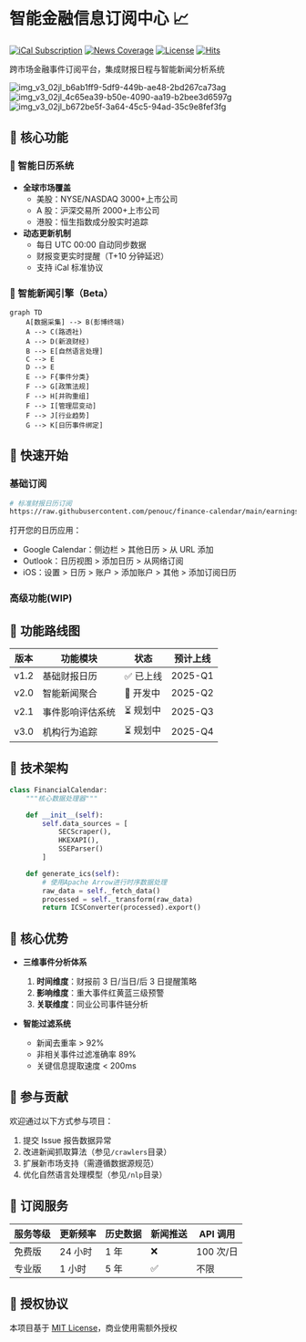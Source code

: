 # 智能金融信息订阅中心 📈

[![iCal Subscription](https://img.shields.io/badge/Dynamic_Calendar-ICS_2.0-blue)](订阅地址)
[![News Coverage](https://img.shields.io/badge/News_AI-Real--time_Updates-green)](新闻覆盖)
[![License](https://img.shields.io/badge/License-MIT-orange)](LICENSE)
[![Hits](https://hits.seeyoufarm.com/api/count/incr/badge.svg?url=https%3A%2F%2Fgithub.com%2Fpenouc%2Ffinance-calendar&count_bg=%2379C83D&title_bg=%23555555&icon=&icon_color=%23E7E7E7&title=visits&edge_flat=false)](https://hits.seeyoufarm.com)

跨市场金融事件订阅平台，集成财报日程与智能新闻分析系统

![img_v3_02jl_b6ab1ff9-5df9-449b-ae48-2bd267ca73ag](https://github.com/user-attachments/assets/4895859b-bab1-452b-8e7e-7a1fbdfaa241)
![img_v3_02jl_4c65ea39-b50e-4090-aa19-b2bee3d6597g](https://github.com/user-attachments/assets/e7a9d36e-16af-456d-84d2-1d282ed7bb81)
![img_v3_02jl_b672be5f-3a64-45c5-94ad-35c9e8fef3fg](https://github.com/user-attachments/assets/aeae3ff7-d22e-44ae-83c6-8c0de5d9bfd5)

## 🌟 核心功能

### 📅 智能日历系统

- **全球市场覆盖**
  - 美股：NYSE/NASDAQ 3000+上市公司
  - A 股：沪深交易所 2000+上市公司
  - 港股：恒生指数成分股实时追踪
- **动态更新机制**
  - 每日 UTC 00:00 自动同步数据
  - 财报变更实时提醒（T+10 分钟延迟）
  - 支持 iCal 标准协议

### 📰 智能新闻引擎（Beta）

```mermaid
graph TD
    A[数据采集] --> B(彭博终端)
    A --> C(路透社)
    A --> D(新浪财经)
    B --> E[自然语言处理]
    C --> E
    D --> E
    E --> F{事件分类}
    F --> G[政策法规]
    F --> H[并购重组]
    F --> I[管理层变动]
    F --> J[行业趋势]
    G --> K[日历事件绑定]
```

## 🚀 快速开始

### 基础订阅

```bash
# 标准财报日历订阅
https://raw.githubusercontent.com/penouc/finance-calendar/main/earnings_calendar.ics
```

打开您的日历应用：

- Google Calendar：侧边栏 > 其他日历 > 从 URL 添加
- Outlook：日历视图 > 添加日历 > 从网络订阅
- iOS：设置 > 日历 > 账户 > 添加账户 > 其他 > 添加订阅日历

### 高级功能(WIP)

## 🧩 功能路线图

| 版本 | 功能模块         | 状态      | 预计上线 |
| ---- | ---------------- | --------- | -------- |
| v1.2 | 基础财报日历     | ✅ 已上线 | 2025-Q1  |
| v2.0 | 智能新闻聚合     | 🚧 开发中 | 2025-Q2  |
| v2.1 | 事件影响评估系统 | ⏳ 规划中 | 2025-Q3  |
| v3.0 | 机构行为追踪     | ⏳ 规划中 | 2025-Q4  |

## 🔧 技术架构

```python
class FinancialCalendar:
    """核心数据处理器"""

    def __init__(self):
        self.data_sources = [
            SECScraper(),
            HKEXAPI(),
            SSEParser()
        ]

    def generate_ics(self):
        # 使用Apache Arrow进行时序数据处理
        raw_data = self._fetch_data()
        processed = self._transform(raw_data)
        return ICSConverter(processed).export()
```

## 📍 核心优势

- **三维事件分析体系**

  1. **时间维度**：财报前 3 日/当日/后 3 日提醒策略
  2. **影响维度**：重大事件红黄蓝三级预警
  3. **关联维度**：同业公司事件链分析

- **智能过滤系统**
  - 新闻去重率 > 92%
  - 非相关事件过滤准确率 89%
  - 关键信息提取速度 < 200ms

## 🤝 参与贡献

欢迎通过以下方式参与项目：

1. 提交 Issue 报告数据异常
2. 改进新闻抓取算法（参见`/crawlers`目录）
3. 扩展新市场支持（需遵循数据源规范）
4. 优化自然语言处理模型（参见`/nlp`目录）

## 📮 订阅服务

| 服务等级 | 更新频率 | 历史数据 | 新闻推送 | API 调用  |
| -------- | -------- | -------- | -------- | --------- |
| 免费版   | 24 小时  | 1 年     | ❌       | 100 次/日 |
| 专业版   | 1 小时   | 5 年     | ✅       | 不限      |

## 📄 授权协议

本项目基于 [MIT License](LICENSE)，商业使用需额外授权
